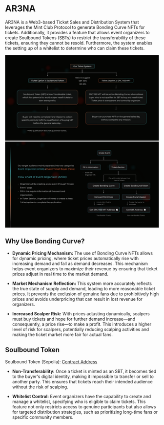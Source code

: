 # AR3NA
AR3NA is a Web3-based Ticket Sales and Distribution System that leverages the Mint Club Protocol to generate Bonding Curve NFTs for tickets. Additionally, it provides a feature that allows event organizers to create Soulbound Tokens (SBTs) to restrict the transferability of these tickets, ensuring they cannot be resold. Furthermore, the system enables the setting up of a whitelist to determine who can claim these tickets.

![Flow 1](README_image/flow1.png)
![Flow 2](README_image/flow2.png)

## Why Use Bonding Curve?
- **Dynamic Pricing Mechanism:** The use of Bonding Curve NFTs allows for dynamic pricing, where ticket prices automatically rise with increasing demand and fall as demand decreases. This mechanism helps event organizers to maximize their revenue by ensuring that ticket prices adjust in real time to the market demand.

- **Market Mechanism Reflection:** This system more accurately reflects the true state of supply and demand, leading to more reasonable ticket prices. It prevents the exclusion of genuine fans due to prohibitively high prices and avoids underpricing that can result in lost revenue for organizers.

- **Increased Scalper Risk:** With prices adjusting dynamically, scalpers must buy tickets and hope for further demand increase—and consequently, a price rise—to make a profit. This introduces a higher level of risk for scalpers, potentially reducing scalping activities and making the ticket market more fair for actual fans.

## Soulbound Token
Soulbound Token (Sepolia): [Contract Address](https://sepolia.etherscan.io/address/0x8dce343A86Aa950d539eeE0e166AFfd0Ef515C0c)
- **Non-Transferability:** Once a ticket is minted as an SBT, it becomes tied to the buyer's digital identity, making it impossible to transfer or sell to another party. This ensures that tickets reach their intended audience without the risk of scalping.

- **Whitelist Control:** Event organizers have the capability to create and manage a whitelist, specifying who is eligible to claim tickets. This feature not only restricts access to genuine participants but also allows for targeted distribution strategies, such as prioritizing long-time fans or specific community members.
